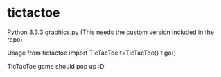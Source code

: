 tictactoe
=========
Python 3.3.3
graphics.py (This needs the custom version included in the repo)

Usage
  from tictactoe import TicTacToe
  t=TicTacToe()
  t.go()
  
TicTacToe game should pop up :D
